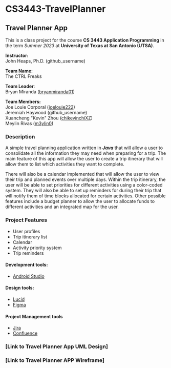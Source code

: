 # CS3443-TravelPlanner
## Travel Planner App
This is a class project for the course **CS 3443 Application Programming** in the term _Summer 2023_ at **University of Texas at San Antonio (UTSA)**.

**Instructor:**<br />
John Heaps, Ph.D. (github_username) <br />

**Team Name:** <br />
The CTRL Freaks

**Team Leader**:<br />
Bryan Miranda ([bryanmiranda01](https://github.com/bryanmiranda01))

**Team Members:** <br />
Joe Louie Corporal ([joelouie222](https://github.com/joelouie222)) <br />
Jeremiah Haywood (github_username) <br />
Xuancheng "Kevin" Zhou ([chikevinchiXZ](https://github.com/chikevinchiXZ)) <br />
Meylin Rivas ([m3ylin0](https://github.com/m3ylin0)) <br />

### Description <br />
A simple travel planning application written in ***Java*** that will allow a user to consolidate all the information they may need when preparing for a trip. The main feature of this app will allow the user to create a trip itinerary that will allow them to list which activities they want to complete.

There will also be a calendar implemented that will allow the user to view their trip and planned events over multiple days. Within the trip itinerary, the user will be able to set priorities for different activities using a color-coded system. They will also be able to set up reminders for during their trip that will notify them of time blocks allocated for certain activities. Other possible features include a budget planner to allow the user to allocate funds to different activities and an integrated map for the user.

### Project Features
- User profiles <br />
- Trip itinerary list <br />
- Calendar <br />
- Activity priority system <br />
- Trip reminders <br />

#### Development tools:
- [Android Studio](https://developer.android.com/studio)

#### Design tools:
- [Lucid](https://lucid.app/)
- [Figma](https://www.figma.com/)
  
#### Project Management tools
- [Jira](https://www.atlassian.com/software/jira)
- [Confluence](https://www.atlassian.com/software/confluence)





### [Link to Travel Planner App UML Design]
### [Link to Travel Planner APP Wireframe]
